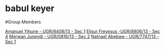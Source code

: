 # babul keyer

#Group Members

[Amanuel Yihune - UGR/8408/13 - Sec 1](https://github.com/amanyih)
[Elisur Freyesus -UGR/8806/13 - Sec 4](https://github.com/elizura)
[Merwan Juneydi - UGR/0816/13 - Sec 2](https://github.com/Merwan-J)
[Natnael Abebaw - UGR/7747/13 - Sec 1](https://github.com/natttygoog)
